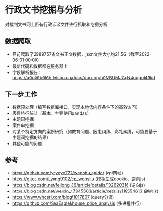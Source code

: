 # 行政文书挖掘与分析

对裁判文书网上所有行政诉讼文件进行抓取和挖掘分析

## 数据爬取
- 目前爬取了2989757条文书正文数据，json文件大小约21.5G（截至2022-06-01 00:00）
- 最新代码和数据都在服务器上
- 字段解析报告：https://a0o09b6l6h.feishu.cn/docs/doccntph0MBUMJCqN4odgof45kd

## 下一步工作
- 数据预处理（编写数据库接口，实现本地低内存条件下的高效访问）
- 表层特征统计（基本，主要使用pandas）
- 主题词挖掘
- 案件串挖掘
- 对某个特定方向的案例研究（如教育问题、医患纠纷、彩礼纠纷，可能要基于主题词挖掘的结果）
- 其他可能的问题

## 参考

- https://github.com/yeyeye777/wenshu_spider (api网址)
- https://gitee.com/Lyong9102/cp_wenshu (模拟生成cookie、逆向js)
- https://blog.csdn.net/feilong_86/article/details/102620316 (逆向js)
- https://blog.csdn.net/weixin_47345503/article/details/118554613 (逆向js)
- https://www.whcsrl.com/blog/1017807 (query分流)
- https://github.com/SeaEagleI/house_price_analysis (多进程并行)
